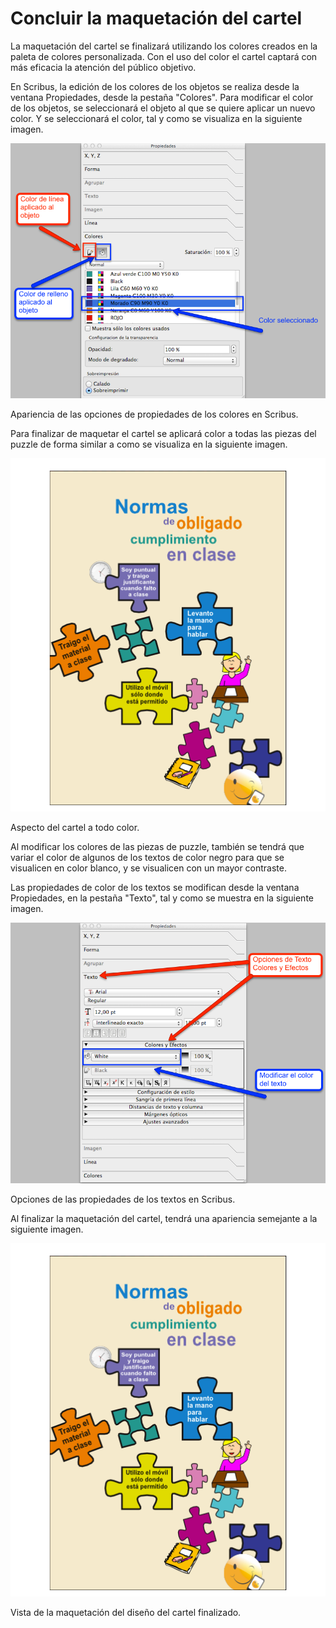 
# Concluir la maquetación del cartel

La maquetación del cartel se finalizará utilizando los colores creados en la paleta de colores personalizada. Con el uso del color el cartel captará con más eficacia la atención del público objetivo.

En Scribus, la edición de los colores de los objetos se realiza desde la ventana Propiedades, desde la pestaña "Colores". Para modificar el color de los objetos, se seleccionará el objeto al que se quiere aplicar un nuevo color. Y se seleccionará el color, tal y como se visualiza en la siguiente imagen. 

![](img/propiedadescolores.png)

Apariencia de las opciones de propiedades de los colores en Scribus.

Para finalizar de maquetar el cartel se aplicará color a todas las piezas del puzzle de forma similar a como se visualiza en la siguiente imagen.

![](img/muestramaquetacioncartel.png)

Aspecto del cartel a todo color.



Al modificar los colores de las piezas de puzzle, también se tendrá que variar el color de algunos de los textos de color negro para que se visualicen en color blanco, y se visualicen con un mayor contraste. 

Las propiedades de color de los textos se modifican desde la ventana Propiedades, en la pestaña "Texto", tal y como se muestra en la siguiente imagen.

![](img/textocoloresefectos.png)


Opciones de las propiedades de los textos en Scribus.



Al finalizar la maquetación del cartel, tendrá una apariencia semejante a la siguiente imagen.

![](img/muestramaquetacioncartel.png)

Vista de la maquetación del diseño del cartel finalizado.



